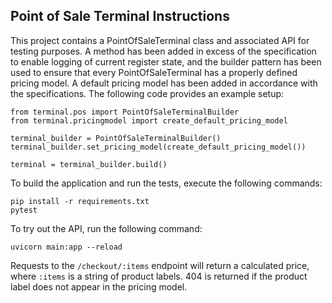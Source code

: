 ## Point of Sale Terminal Instructions

This project contains a PointOfSaleTerminal class and associated API for testing purposes. A method has been added in excess of the specification to enable logging of current register state, and the builder pattern has been used to ensure that every PointOfSaleTerminal has a properly defined pricing model. A default pricing model has been added in accordance with the specifications. The following code provides an example setup:
```
from terminal.pos import PointOfSaleTerminalBuilder
from terminal.pricingmodel import create_default_pricing_model

terminal_builder = PointOfSaleTerminalBuilder()
terminal_builder.set_pricing_model(create_default_pricing_model())

terminal = terminal_builder.build()
```

To build the application and run the tests, execute the following commands:
```
pip install -r requirements.txt
pytest
```

To try out the API, run the following command:
```
uvicorn main:app --reload
```
Requests to the `/checkout/:items` endpoint will return a calculated price, where `:items` is a string of product labels. 404 is returned if the product label does not appear in the pricing model.
